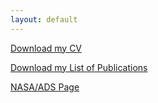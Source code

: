 ```yaml
---
layout: default
---
```


<!-- This is a comment in a Markdown file. -->

<!--Add: 
- contact
- employment history
- research highlights
- recent publications
 -->

[Download my CV](https://github.com/gmedinat/gmedinat.github.io/blob/2e22dbc00e66a6366304da0e16ec0f1f449b8480/CV_GMT_20241005.pdf)

[Download my List of Publications](https://github.com/gmedinat/gmedinat.github.io/blob/94cc80feec013bbc4358ab5a4196f4a169079500/Publications_GMT_20241005.pdf)

[NASA/ADS Page](https://ui.adsabs.harvard.edu/public-libraries/Wfv16gZaRPuwbDI3G4b6wA)
